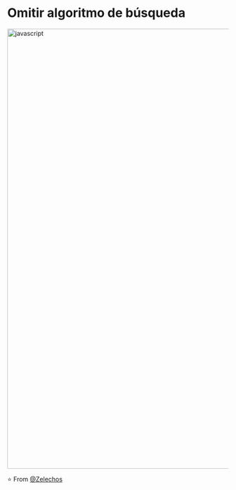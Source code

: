 # Omitir algoritmo de búsqueda
<img align="center" src="https://user-images.githubusercontent.com/73097560/115834477-dbab4500-a447-11eb-908a-139a6edaec5c.gif" alt="javascript" width="1000"/>

⭐️ From [@Zelechos](https://github.com/Zelechos)